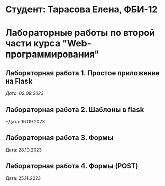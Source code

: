 # Студент: Тарасова Елена, ФБИ-12 

# Лабораторные работы по второй части курса "Web-программирования"

## Лабораторная работа 1. Простое приложение на Flask

*Дата: 02.09.2023*

## Лабораторная работа 2. Шаблоны в flask

*Дата: 16.09.2023

## Лабораторная работа 3. Формы

Дата: 28.10.2023

## Лабораторная работа 4. Формы (POST)

Дата: 25.11.2023
